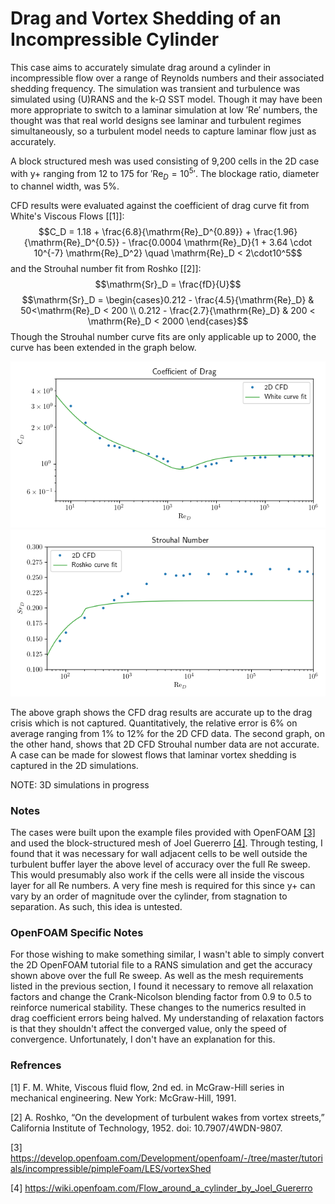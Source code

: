 # Drag and Vortex Shedding of an Incompressible Cylinder

This case aims to accurately simulate drag around a cylinder in incompressible flow over a range of Reynolds numbers and their associated shedding frequency. The simulation was transient and turbulence was simulated using (U)RANS and the k-Ω SST model. Though it may have been more appropriate to switch to a laminar simulation at low $'\mathrm{Re}'$ numbers, the thought was that real world designs see laminar and turbulent regimes simultaneously, so a turbulent model needs to capture laminar flow just as accurately.

A block structured mesh was used consisting of 9,200 cells in the 2D case with y+ ranging from 12 to 175 for $'\mathrm{Re}_D=10^5'$. The blockage ratio, diameter to channel width, was 5%.

CFD results were evaluated against the coefficient of drag curve fit from White's Viscous Flows [[1]]:
$$C_D = 1.18 + \frac{6.8}{\mathrm{Re}_D^{0.89}} + \frac{1.96}{\mathrm{Re}_D^{0.5}} - \frac{0.0004 \mathrm{Re}_D}{1 + 3.64 \cdot 10^{-7} \mathrm{Re}_D^2} \quad \mathrm{Re}_D < 2\cdot10^5$$
and the Strouhal number fit from Roshko [[2]]:
$$\mathrm{Sr}_D = \frac{fD}{U}$$
$$\mathrm{Sr}_D = \begin{cases}0.212 - \frac{4.5}{\mathrm{Re}_D} & 50<\mathrm{Re}_D < 200 \\ 0.212 - \frac{2.7}{\mathrm{Re}_D} & 200 < \mathrm{Re}_D < 2000 \end{cases}$$
Though the Strouhal number curve fits are only applicable up to 2000, the curve has been extended in the graph below.

![Coefficient of Drag](figures/CoD.png)
![Strouhal Number](figures/Sr.png)

The above graph shows the CFD drag results are accurate up to the drag crisis which is not captured. Quantitatively, the relative error is 6% on average ranging from 1% to 12% for the 2D CFD data. The second graph, on the other hand, shows that 2D CFD Strouhal number data are not accurate. A case can be made for slowest flows that laminar vortex shedding is captured in the 2D simulations. 

NOTE: 3D simulations in progress

### Notes

The cases were built upon the example files provided with OpenFOAM [[3]](https://develop.openfoam.com/Development/openfoam/-/tree/master/tutorials/incompressible/pimpleFoam/LES/vortexShed) and used the block-structured mesh of Joel Guererro [[4]](https://wiki.openfoam.com/Flow_around_a_cylinder_by_Joel_Guererro). Through testing, I found that it was necessary for wall adjacent cells to be well outside the turbulent buffer layer the above level of accuracy over the full Re sweep. This would presumably also work if the cells were all inside the viscous layer for all Re numbers. A very fine mesh is required for this since y+ can vary by an order of magnitude over the cylinder, from stagnation to separation. As such, this idea is untested.

### OpenFOAM Specific Notes

For those wishing to make something similar, I wasn't able to simply convert the 2D OpenFOAM tutorial file to a RANS simulation and get the accuracy shown above over the full Re sweep. As well as the mesh requirements listed in the previous section, I found it necessary to remove all relaxation factors and change the Crank-Nicolson blending factor from 0.9 to 0.5 to reinforce numerical stability. These changes to the numerics resulted in drag coefficient errors being halved. My understanding of relaxation factors is that they shouldn't affect the converged value, only the speed of convergence. Unfortunately, I don't have an explanation for this. 

### Refrences

[1] F. M. White, Viscous fluid flow, 2nd ed. in McGraw-Hill series in mechanical engineering. New York: McGraw-Hill, 1991.

[2] A. Roshko, “On the development of turbulent wakes from vortex streets,” California Institute of Technology, 1952. doi: 10.7907/4WDN-9807.

[3] https://develop.openfoam.com/Development/openfoam/-/tree/master/tutorials/incompressible/pimpleFoam/LES/vortexShed

[4] https://wiki.openfoam.com/Flow_around_a_cylinder_by_Joel_Guererro
